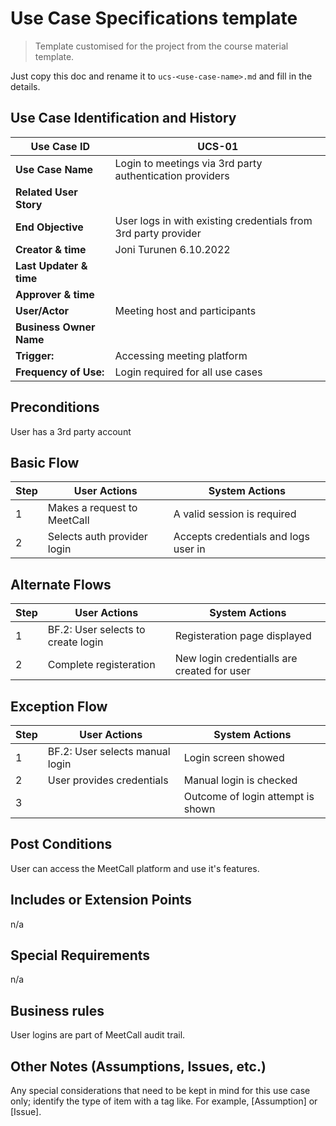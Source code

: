 # Use Case Specifications template

> Template customised for the project from the course material template.

Just copy this doc and rename it to `ucs-<use-case-name>.md` and fill in the details.

## Use Case Identification and History

| **Use Case ID**         | UCS-01                   										     |
|-------------------------|----------------------------------------------------------------------|
| **Use Case Name**       | Login to meetings via 3rd party authentication providers 			 |
| **Related User Story**  |                                                                      |
| **End Objective**       | User logs in with existing credentials from 3rd party provider       |
| **Creator & time**      | Joni Turunen 6.10.2022  	                                         |
| **Last Updater & time** | 					                                                 |
| **Approver & time**     | 						                                             |
| **User/Actor**          | Meeting host and participants									     |
| **Business Owner Name** |                                                                      |
| **Trigger:**            | Accessing meeting platform                                           |
| **Frequency of Use:**   | Login required for all use cases				                     |

## Preconditions

User has a 3rd party account

## Basic Flow 

| **Step** | **User Actions**             | **System Actions**                   |
|----------|------------------------------|--------------------------------------|
|        1 | Makes a request to MeetCall  | A valid session is required          |
|        2 | Selects auth provider login  | Accepts credentials and logs user in |

## Alternate Flows

| **Step** | **User Actions**                   | **System Actions**                           |
|----------|------------------------------------|----------------------------------------------|
|        1 | BF.2: User selects to create login | Registeration page displayed                 |
|        2 | Complete registeration             | New login credentialls are created for user  |

## Exception Flow

| **Step** | **User Actions**                | **System Actions**                |
|----------|---------------------------------|-----------------------------------|
|        1 | BF.2: User selects manual login | Login screen showed               |
|        2 | User provides credentials       | Manual login is checked           |
|        3 |                                 | Outcome of login attempt is shown |

## Post Conditions

User can access the MeetCall platform and use it's features.

## Includes or Extension Points

n/a

## Special Requirements

n/a

## Business rules

User logins are part of MeetCall audit trail.

## Other Notes (Assumptions, Issues, etc.)

Any special considerations that need to be kept in mind for this use case only; identify the type of item with a tag like.  For example, [Assumption] or [Issue].